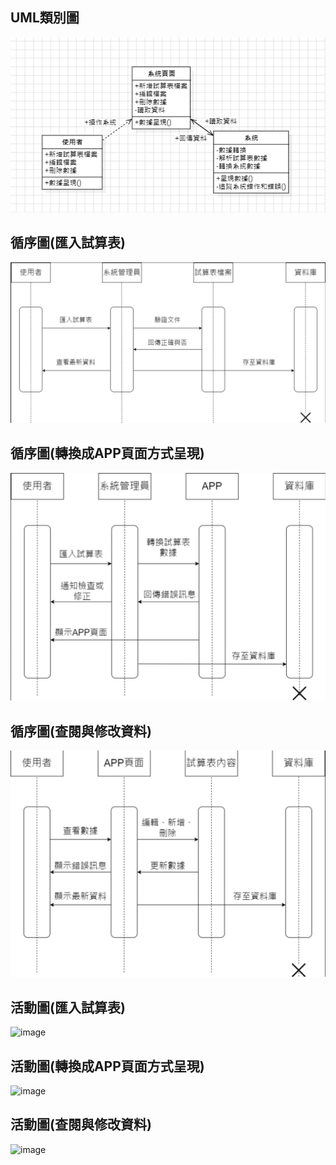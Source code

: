 ## UML類別圖  
![image](UML.png)
## 循序圖(匯入試算表)  
![image](循序圖(匯入試算表).png)
## 循序圖(轉換成APP頁面方式呈現)  
![image](循序圖(轉換成APP頁面方式呈現).png)
## 循序圖(查閱與修改資料)  
![image](循序圖(查閱與修改資料).png)
## 活動圖(匯入試算表)  
![image](https://github.com/C110118109/system-analysis_fiveflowers/assets/121861750/8ab5a244-11e3-4760-9f63-8d945fa063a3)
## 活動圖(轉換成APP頁面方式呈現)  
![image](https://github.com/C110118109/system-analysis_fiveflowers/assets/121861750/0cf2b2fd-ce55-4416-bc30-b9052989a76c)
## 活動圖(查閱與修改資料)  
![image](https://github.com/C110118109/system-analysis_fiveflowers/assets/121861750/7c645839-670e-4aaf-99fd-5ded05f113cc)

